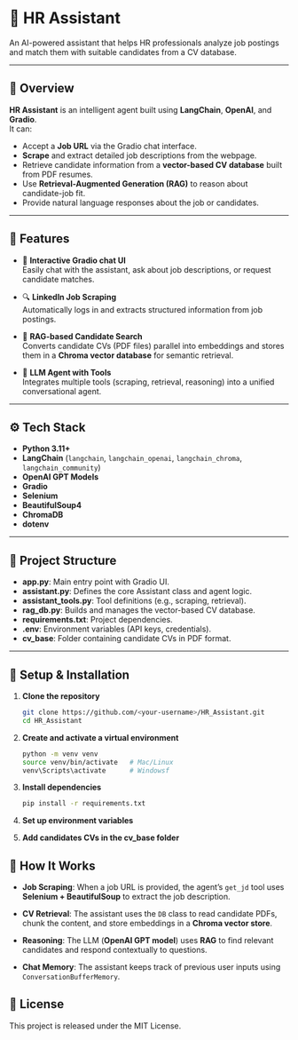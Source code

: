 # 🧠 HR Assistant

An AI-powered assistant that helps HR professionals analyze job postings and match them with suitable candidates from a CV database.

---

## 🚀 Overview

**HR Assistant** is an intelligent agent built using **LangChain**, **OpenAI**, and **Gradio**.  
It can:
- Accept a **Job URL** via the Gradio chat interface.  
- **Scrape** and extract detailed job descriptions from the webpage.  
- Retrieve candidate information from a **vector-based CV database** built from PDF resumes.  
- Use **Retrieval-Augmented Generation (RAG)** to reason about candidate-job fit.  
- Provide natural language responses about the job or candidates.

---

## 🧩 Features

- 💬 **Interactive Gradio chat UI**  
  Easily chat with the assistant, ask about job descriptions, or request candidate matches.

- 🔍 **LinkedIn Job Scraping**  
  Automatically logs in and extracts structured information from job postings.

- 📄 **RAG-based Candidate Search**  
  Converts candidate CVs (PDF files) parallel into embeddings and stores them in a **Chroma vector database** for semantic retrieval.

- 🤖 **LLM Agent with Tools**  
  Integrates multiple tools (scraping, retrieval, reasoning) into a unified conversational agent.

---

## ⚙️ Tech Stack

- **Python 3.11+**
- **LangChain** (`langchain`, `langchain_openai`, `langchain_chroma`, `langchain_community`)
- **OpenAI GPT Models**
- **Gradio**
- **Selenium**
- **BeautifulSoup4**
- **ChromaDB**
- **dotenv**

---

## 📁 Project Structure 

- **app.py**: Main entry point with Gradio UI.
- **assistant.py**: Defines the core Assistant class and agent logic.
- **assistant_tools.py**: Tool definitions (e.g., scraping, retrieval).
- **rag_db.py**: Builds and manages the vector-based CV database.
- **requirements.txt**: Project dependencies.
- **.env**: Environment variables (API keys, credentials).
- **cv_base**: Folder containing candidate CVs in PDF format.

---

## 🔧 Setup & Installation

1. **Clone the repository**

   ```bash
   git clone https://github.com/<your-username>/HR_Assistant.git
   cd HR_Assistant
   
2. **Create and activate a virtual environment**
   ```bash
   python -m venv venv
   source venv/bin/activate   # Mac/Linux
   venv\Scripts\activate      # Windowsf
   
3. **Install dependencies**
   ```bash
   pip install -r requirements.txt
   
4. **Set up environment variables**


5. **Add candidates CVs in the cv_base folder**
   
## 🧠 How It Works

- **Job Scraping**: When a job URL is provided, the agent’s `get_jd` tool uses **Selenium + BeautifulSoup** to extract the job description.

- **CV Retrieval**: The assistant uses the `DB` class to read candidate PDFs, chunk the content, and store embeddings in a **Chroma vector store**.

- **Reasoning**: The LLM (**OpenAI GPT model**) uses **RAG** to find relevant candidates and respond contextually to questions.

- **Chat Memory**: The assistant keeps track of previous user inputs using `ConversationBufferMemory`.

## 📜 License

This project is released under the MIT License.

